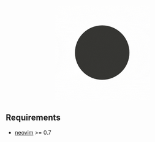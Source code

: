 <p align="center">
  <img width="250px" src="./imgs/logo.gif">
</p>

## Requirements

- [neovim](https://github.com/neovim/neovim) >= 0.7

<!-- ## Plugins

<details>
  <summary>
    List
  </summary>
  <br />
  <table>
    <thead>
      <tr>
        <th>Name</th>
        <th>Description</th>
      </tr>
    </thead>
    <tbody>
      <tr>
        <td><a href="https://github.com/wbthomason/packer.nvim">wbthomason/packer.nvim</a></td>
        <td>A use-package inspired plugin manager for Neovim.</td>
      </tr>
      <tr>
        <td><a href="https://github.com/rcarriga/nvim-notify">rcarriga/nvim-notify</a></td>
        <td>A fancy, configurable, notification manager for NeoVim</td>
      </tr>
      <tr>
        <td><a href="https://github.com/nvim-lua/plenary.nvim">nvim-lua/plenary.nvim</a></td>
        <td>plenary: full; complete; entire; absolute; unqualified. All the lua functions I don't want to write twice.
        </td>
      </tr>
      <tr>
        <td><a href="https://github.com/nvim-lua/popup.nvim">nvim-lua/popup.nvim</a></td>
        <td>[WIP] An implementation of the Popup API from vim in Neovim. Hope to upstream when complete</td>
      </tr>
      <tr>
        <td><a href="https://github.com/folke/lua-dev">folke/lua-dev.nvim</a></td>
        <td>Dev setup for init.lua and plugin development with full signature help, docs and completion for the nvim lua
          API.</td>
      </tr>
      <tr>
        <td><a href="https://github.com/kyazdani42/nvim-web-devicons">kyazdani42/nvim-web-devicons</a></td>
        <td>lua <code>fork</code> of vim-web-devicons for neovim</td>
      </tr>
      <tr>
        <td><a href="https://github.com/kyazdani42/nvim-tree.lua">kyazdani42/nvim-tree.lua</a></td>
        <td>A file explorer tree for neovim written in lua</td>
      </tr>
      <tr>
        <td><a href="https://github.com/folke/which-key.nvim">folke/which-key.nvim</a></td>
        <td>Create key bindings that stick. WhichKey is a lua plugin for Neovim 0.5 that displays a popup with possible
          keybindings of the command you started typing.</td>
      </tr>
      <tr>
        <td><a href="https://github.com/neovim/nvim-lspconfig">neovim/nvim-lspconfig</a></td>
        <td>Quickstart configurations for the Nvim LSP client</td>
      </tr>
      <tr>
        <td><a href="https://github.com/kabouzeid/nvim-lspinstall">kabouzeid/nvim-lspinstall</a></td>
        <td>Install LSP Servers</td>
      </tr>
      <tr>
        <td><a href="https://github.com/hrsh7th/nvim-cmp">hrsh7th/nvim-cmp</a></td>
        <td>Autocompletion plugin</td>
      </tr>
      <tr>
        <td><a href="https://github.com/hrsh7th/cmp-nvim-lsp">hrsh7th/cmp-nvim-lsp</a></td>
        <td>LSP source for nvim-cmp</td>
      </tr>
      <tr>
        <td><a href="https://github.com/saandparwaiz1">saadparwaiz1/cmp_luasnip</a></td>
        <td>Snippets source for nvim-cmp</td>
      </tr>
      <tr>
        <td><a href="https://github.com/L3MON4D3/LuaSnip">L3MON4D3/LuaSnip</a></td>
        <td>Snippets Plugin</td>
      </tr>
      <tr>
        <td><a href="https://github.com/onsails/lspkind-nvim">onsails/lspkind-nvim</a></td>
        <td>vscode-like pictograms for neovim lsp completion items</td>
      </tr>
      <tr>
        <td><a href="https://github.com/glepnir/lspsaga.nvim">glepnir/lspsaga.nvim</a></td>
        <td>A light-weight lsp plugin based on neovim built-in lsp with highly a performant UI.</td>
      </tr>
      <tr>
        <td><a href="https://github.com/jose-elias-alvarez/null-ls.nvim">jose-elias-alvarez/null-ls.nvim</a></td>
        <td>inject LSP diagnostics, code actions, and more via Lua</td>
      </tr>
      <tr>
        <td><a href="https://github.com/folke/trouble.nvim">folke/trouble.nvim</a></td>
        <td>A pretty diagnostics, references, telescope results, quickfix and location list to help you solve all the
          trouble your code is causing.</td>
      </tr>
      <tr>
        <td><a href="https://github.com/nvim-telescope/telescope.nvim">nvim-telescope/telescope.nvim</a></td>
        <td>Find, Filter, Preview, Pick. All lua, all the time.</td>
      </tr>
      <tr>
        <td><a
            href="https://github.com/nvim-telescope/telescope-fzf-native.nvim">nvim-telescope/telescope-fzf-native.nvim</a>
        </td>
        <td>FZF sorter for telescope written in c</td>
      </tr>
      <tr>
        <td><a
            href="https://github.com/nvim-telescope/telescope-media-files.nvim">nvim-telescope/telescope-media-files.nvim</a>
        </td>
        <td>Telescope extension to preview media files using Ueberzug.</td>
      </tr>
      <tr>
        <td><a href="https://github.com/jvgrootveld/telescope-zoxide">jvgrootveld/telescope-zoxide</a></td>
        <td>An extension for telescope.nvim that allows you operate zoxide within Neovim.</td>
      </tr>
      <tr>
        <td><a href="https://github.comnvim-treesitter/nvim-treesitter">nvim-treesitter/nvim-treesitter</a></td>
        <td>Nvim Treesitter configurations and abstraction layer</td>
      </tr>
      <tr>
        <td><a
            href="https://github.com/nvim-treesitter/nvim-treesitter-refactor">nvim-treesitter/nvim-treesitter-refactor</a>
        </td>
        <td>Refactor module for nvim-treesitter</td>
      </tr>
      <tr>
        <td><a
            href="https://github.com/nvim-treesitter/nvim-treesitter-textobjects">nvim-treesitter/nvim-treesitter-textobjects</a>
        </td>
        <td>Create your own textobjects using tree-sitter queries!</td>
      </tr>
      <tr>
        <td><a href="https://github.com/romgrk/nvim-treesitter-context">romgrk/nvim-treesitter-context</a></td>
        <td>Show code context</td>
      </tr>
      <tr>
        <td><a href="https://github.com/windwp/nvim-ts-autotag">windwp/nvim-ts-autotag</a></td>
        <td>Use treesitter to auto close and auto rename html tag</td>
      </tr>
      <tr>
        <td><a
            href="https://github.com/JoosepAlviste/nvim-ts-context-commentstring">JoosepAlviste/nvim-ts-context-commentstring</a>
        </td>
        <td>Neovim treesitter plugin for setting the commentstring based on the cursor location in a file.</td>
      </tr>
      <tr>
        <td><a href="https://github.com/tpope/vim-commentary">tpope/vim-commentary</a></td>
        <td>commentary.vim: comment stuff out</td>
      </tr>
      <tr>
        <td><a href="https://github.com/lewis6991/gitsigns.nvim">lewis6991/gitsigns.nvim</a></td>
        <td>Git signs written in pure lua</td>
      </tr>
      <tr>
        <td><a href="https://github.com/lukas-reineke/indent-blankline.nvim">lukas-reineke/indent-blankline.nvim</a>
        </td>
        <td>Indent guides for Neovim</td>
      </tr>
      <tr>
        <td><a href="https://github.com/akinsho/nvim-bufferline.lua">akinsho/nvim-bufferline.lua</a></td>
        <td>A snazzy bufferline for Neovim</td>
      </tr>
      <tr>
        <td><a href="https://github.com/hoob3rt/lualine.nvim">hoob3rt/lualine.nvim</a></td>
        <td>A blazing fast and easy to configure neovim statusline plugin written in pure lua.</td>
      </tr>
      <tr>
        <td><a href="https://github.com/goolord/alpha-nvim">goolord/alpha-nvim</a></td>
        <td>a lua powered greeter like vim-startify / dashboard-nvim</td>
      </tr>
      <tr>
        <td><a href="https://github.com/vuki656/package-info.nvim">vuki656/package-info.nvim</a></td>
        <td>See latest package versions in your package.json</td>
      </tr>
      <tr>
        <td><a href="https://github.com/ahmedkhalf/project.nvim">ahmedkhalf/project.nvim</a></td>
        <td>The superior project management solution for neovim.</td>
      </tr>
      <tr>
        <td><a href="https://github.com/jghauser/mkdir.nvim">jghauser/mkdir.nvim</a></td>
        <td>This neovim plugin creates missing folders on save.</td>
      </tr>
      <tr>
        <td><a href="https://github.com/wakatime/vim-wakatime">wakatime/vim-wakatime</a></td>
        <td>Vim plugin for automatic time tracking and metrics generated from your programming activity.</td>
      </tr>
      <tr>
        <td><a href="https://github.com/folke/tokyonight.nvim">folke/tokyonight.nvim</a></td>
        <td>A clean, dark Neovim theme written in Lua, with support for lsp, treesitter and lots of plugins.</td>
      </tr>
      <tr>
        <td><a href="https://github.com/jose-elias-alvarez/nvim-lsp-ts-utils">jose-elias-alvarez/nvim-lsp-ts-utils</a>
        </td>
        <td>Utilities to improve the TypeScript development experience for Neovim's built-in LSP client.</td>
      </tr>
      <tr>
        <td><a href="https://github.com/hrsh7th/cmp-path">hrsh7th/cmp-path</a></td>
        <td>nvim-cmp source for path</td>
      </tr>
      <tr>
        <td><a href='https://github.com/hrsh7th/cmp-buffer'>hrsh7th/cmp-buffer</a></td>
        <td>nvim-cmp source for buffer words</td>
      </tr>
      <tr>
        <td><a href='https://github.com/hrsh7th/cmp-nvim-lua'>hrsh7th/cmp-nvim-lua</a></td>
        <td>nvim-cmp source for nvim lua</td>
      </tr>
      <tr>
        <td><a href='https://github.com/norcalli/nvim-colorizer.lua'>norcalli/nvim-colorizer.lua</a></td>
        <td>The faste:t Neovim colorizer.</td>
      </tr>
      <tr>
        <td><a href='https://github.com/sunjon/Shade.nvim'>sunjon/Shade.nvim</a></td>
        <td>An Nvim lua plugin that dims your inactive windows</td>
      </tr>
      <tr>
        <td><a href='https://github.com/beauwilliams/focus.nvim'>beauwilliams/focus.nvim</a></td>
        <td>Auto-Focusing and Auto-Resizing Splits/Windows for Neovim written in Lua! Vim splits on steroids.</td>
      </tr>
      <tr>
        <td><a
            href="https://github.com/kevinhwang91/nvim-hlslens">kevinhwang91/nvim-hlslens</a>
        </td>
        <td>Hlsearch Lens for Neovim</td>
      </tr>
    </tbody>
  </table>
</details> -->
